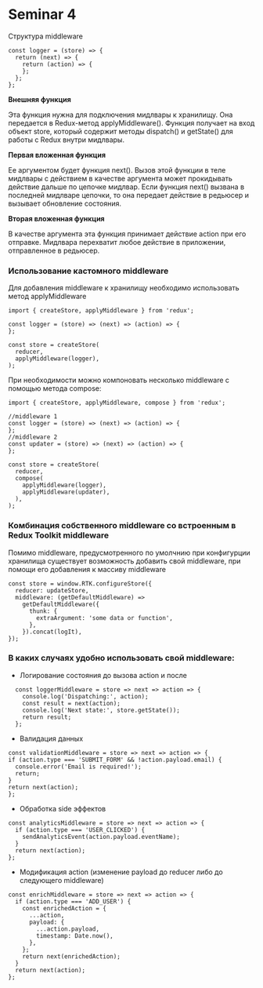 # Seminar 4

Структура middleware

```
const logger = (store) => {
  return (next) => {
    return (action) => {
    };
  };
};
```

<b>Внешняя функция</b>

Эта функция нужна для подключения мидлвары к хранилищу. Она передается в Redux-метод applyMiddleware(). Функция получает на вход объект store, который содержит методы dispatch() и getState() для работы с Redux внутри мидлвары.

<b>Первая вложенная функция</b>

Ее аргументом будет функция next(). Вызов этой функции в теле мидлвары с действием в качестве аргумента может прокидывать действие дальше по цепочке мидлвар. Если функция next() вызвана в последней мидлваре цепочки, то она передает действие в редьюсер и вызывает обновление состояния.

<b>Вторая вложенная функция</b>

В качестве аргумента эта функция принимает действие action при его отправке. Мидлвара перехватит любое действие в приложении, отправленное в редьюсер.

### Использование кастомного middleware

Для добавления middleware к хранилищу необходимо использовать метод applyMiddleware

```
import { createStore, applyMiddleware } from 'redux';

const logger = (store) => (next) => (action) => {
};

const store = createStore(
  reducer,
  applyMiddleware(logger),
);
```
При необходимости можно компоновать несколько middleware с помощью метода compose:

```
import { createStore, applyMiddleware, compose } from 'redux';

//middleware 1
const logger = (store) => (next) => (action) => {
};
//middleware 2
const updater = (store) => (next) => (action) => {
};

const store = createStore(
  reducer,
  compose(
    applyMiddleware(logger),
    applyMiddleware(updater),
  ),
);
```


### Комбинация собственного middleware со встроенным в Redux Toolkit middleware
Помимо middleware, предусмотренного по умолчнию при конфигурции хранилища существует возможность добавить свой middleware, при помощи его добавления к массиву middleware
```
const store = window.RTK.configureStore({
  reducer: updateStore,
  middleware: (getDefaultMiddleware) =>
    getDefaultMiddleware({
      thunk: {
        extraArgument: 'some data or function',
      },
    }).concat(logIt),
});
```

### В каких случаях удобно использовать свой middleware:

+ Логирование состояния до вызова action и после
```
  const loggerMiddleware = store => next => action => {
    console.log('Dispatching:', action);
    const result = next(action);
    console.log('Next state:', store.getState());
    return result;
  };
```
+ Валидация данных
```
const validationMiddleware = store => next => action => {
if (action.type === 'SUBMIT_FORM' && !action.payload.email) {
  console.error('Email is required!');
  return;
}
return next(action);
};
```
+ Обработка side эффектов
```  
const analyticsMiddleware = store => next => action => {
  if (action.type === 'USER_CLICKED') {
    sendAnalyticsEvent(action.payload.eventName);
  }
  return next(action);
};
```
+ Модификация action (изменение payload до reducer либо до следующего middleware)
```
const enrichMiddleware = store => next => action => {
  if (action.type === 'ADD_USER') {
    const enrichedAction = {
      ...action,
      payload: {
        ...action.payload,
        timestamp: Date.now(),
      },
    };
    return next(enrichedAction);
  }
  return next(action);
};
```




